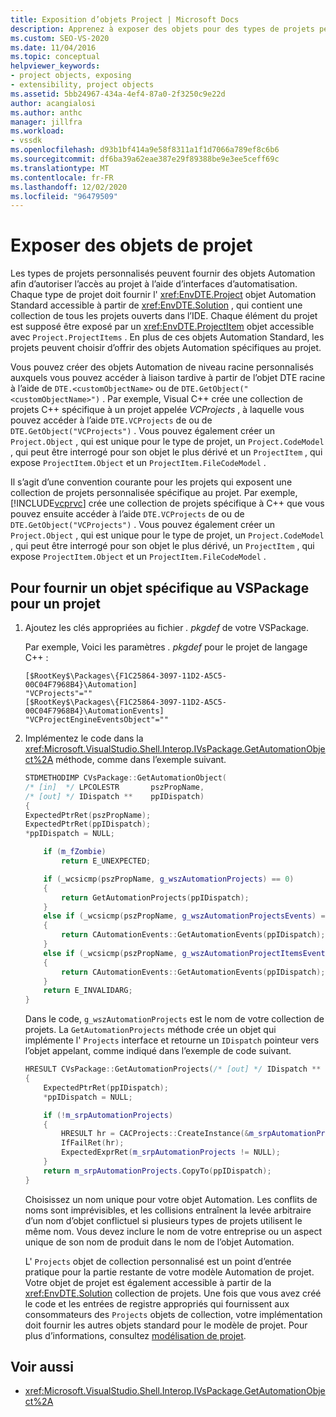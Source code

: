 ```yaml
---
title: Exposition d’objets Project | Microsoft Docs
description: Apprenez à exposer des objets pour des types de projets personnalisés dans Visual Studio en fournissant des objets Automation qui autorisent l’accès au projet à l’aide d’interfaces d’automatisation.
ms.custom: SEO-VS-2020
ms.date: 11/04/2016
ms.topic: conceptual
helpviewer_keywords:
- project objects, exposing
- extensibility, project objects
ms.assetid: 5bb24967-434a-4ef4-87a0-2f3250c9e22d
author: acangialosi
ms.author: anthc
manager: jillfra
ms.workload:
- vssdk
ms.openlocfilehash: d93b1bf414a9e58f8311a1f1d7066a789ef8c6b6
ms.sourcegitcommit: df6ba39a62eae387e29f89388be9e3ee5ceff69c
ms.translationtype: MT
ms.contentlocale: fr-FR
ms.lasthandoff: 12/02/2020
ms.locfileid: "96479509"
---
```

# <a name="expose-project-objects"></a>Exposer des objets de projet

Les types de projets personnalisés peuvent fournir des objets Automation afin d’autoriser l’accès au projet à l’aide d’interfaces d’automatisation. Chaque type de projet doit fournir l' <xref:EnvDTE.Project> objet Automation Standard accessible à partir de <xref:EnvDTE.Solution> , qui contient une collection de tous les projets ouverts dans l’IDE. Chaque élément du projet est supposé être exposé par un <xref:EnvDTE.ProjectItem> objet accessible avec `Project.ProjectItems` . En plus de ces objets Automation Standard, les projets peuvent choisir d’offrir des objets Automation spécifiques au projet.

Vous pouvez créer des objets Automation de niveau racine personnalisés auxquels vous pouvez accéder à liaison tardive à partir de l’objet DTE racine à l’aide de `DTE.<customObjectName>` ou de `DTE.GetObject("<customObjectName>")` . Par exemple, Visual C++ crée une collection de projets C++ spécifique à un projet appelée *VCProjects* , à laquelle vous pouvez accéder à l’aide `DTE.VCProjects` de ou de `DTE.GetObject("VCProjects")` . Vous pouvez également créer un `Project.Object` , qui est unique pour le type de projet, un `Project.CodeModel` , qui peut être interrogé pour son objet le plus dérivé et un `ProjectItem` , qui expose `ProjectItem.Object` et un `ProjectItem.FileCodeModel` .

Il s’agit d’une convention courante pour les projets qui exposent une collection de projets personnalisée spécifique au projet. Par exemple, [!INCLUDE[vcprvc](../../code-quality/includes/vcprvc_md.md)] crée une collection de projets spécifique à C++ que vous pouvez ensuite accéder à l’aide `DTE.VCProjects` de ou de `DTE.GetObject("VCProjects")` . Vous pouvez également créer un `Project.Object` , qui est unique pour le type de projet, un `Project.CodeModel` , qui peut être interrogé pour son objet le plus dérivé, un `ProjectItem` , qui expose `ProjectItem.Object` et un `ProjectItem.FileCodeModel` .

## <a name="to-contribute-a-vspackage-specific-object-for-a-project"></a>Pour fournir un objet spécifique au VSPackage pour un projet

1. Ajoutez les clés appropriées au fichier *. pkgdef* de votre VSPackage.

     Par exemple, Voici les paramètres *. pkgdef* pour le projet de langage C++ :

    ```
    [$RootKey$\Packages\{F1C25864-3097-11D2-A5C5-00C04F7968B4}\Automation]
    "VCProjects"=""
    [$RootKey$\Packages\{F1C25864-3097-11D2-A5C5-00C04F7968B4}\AutomationEvents]
    "VCProjectEngineEventsObject"=""
    ```

2. Implémentez le code dans la <xref:Microsoft.VisualStudio.Shell.Interop.IVsPackage.GetAutomationObject%2A> méthode, comme dans l’exemple suivant.

    ```cpp
    STDMETHODIMP CVsPackage::GetAutomationObject(
    /* [in]  */ LPCOLESTR       pszPropName,
    /* [out] */ IDispatch **    ppIDispatch)
    {
    ExpectedPtrRet(pszPropName);
    ExpectedPtrRet(ppIDispatch);
    *ppIDispatch = NULL;

        if (m_fZombie)
            return E_UNEXPECTED;

        if (_wcsicmp(pszPropName, g_wszAutomationProjects) == 0)
        {
            return GetAutomationProjects(ppIDispatch);
        }
        else if (_wcsicmp(pszPropName, g_wszAutomationProjectsEvents) == 0)
        {
            return CAutomationEvents::GetAutomationEvents(ppIDispatch);
        }
        else if (_wcsicmp(pszPropName, g_wszAutomationProjectItemsEvents) == 0)
        {
            return CAutomationEvents::GetAutomationEvents(ppIDispatch);
        }
        return E_INVALIDARG;
    }
    ```

     Dans le code, `g_wszAutomationProjects` est le nom de votre collection de projets. La `GetAutomationProjects` méthode crée un objet qui implémente l' `Projects` interface et retourne un `IDispatch` pointeur vers l’objet appelant, comme indiqué dans l’exemple de code suivant.

    ```cpp
    HRESULT CVsPackage::GetAutomationProjects(/* [out] */ IDispatch ** ppIDispatch)
    {
        ExpectedPtrRet(ppIDispatch);
        *ppIDispatch = NULL;

        if (!m_srpAutomationProjects)
        {
            HRESULT hr = CACProjects::CreateInstance(&m_srpAutomationProjects);
            IfFailRet(hr);
            ExpectedExprRet(m_srpAutomationProjects != NULL);
        }
        return m_srpAutomationProjects.CopyTo(ppIDispatch);
    }
    ```

     Choisissez un nom unique pour votre objet Automation. Les conflits de noms sont imprévisibles, et les collisions entraînent la levée arbitraire d’un nom d’objet conflictuel si plusieurs types de projets utilisent le même nom. Vous devez inclure le nom de votre entreprise ou un aspect unique de son nom de produit dans le nom de l’objet Automation.

     L' `Projects` objet de collection personnalisé est un point d’entrée pratique pour la partie restante de votre modèle Automation de projet. Votre objet de projet est également accessible à partir de la <xref:EnvDTE.Solution> collection de projets. Une fois que vous avez créé le code et les entrées de registre appropriés qui fournissent aux consommateurs des `Projects` objets de collection, votre implémentation doit fournir les autres objets standard pour le modèle de projet. Pour plus d’informations, consultez [modélisation de projet](../../extensibility/internals/project-modeling.md).

## <a name="see-also"></a>Voir aussi

- <xref:Microsoft.VisualStudio.Shell.Interop.IVsPackage.GetAutomationObject%2A>

